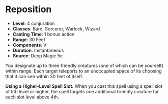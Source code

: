 # Reposition

- **Level**: 4 conjuration
- **Classes**: Bard, Sorceror, Warlock, Wizard
- **Casting Time**: 1 bonus action
- **Range**: 30 Feet
- **Components**: V
- **Duration**: Instantaneous
- **Source**: Deep Magic 5e

You designate up to three friendly creatures (one of which can be yourself) within range. Each target teleports to an unoccupied space of its choosing that it can see within 30 feet of itself.

**Using a Higher-Level Spell Slot.** When you cast this spell using a spell slot of 5th level or higher, the spell targets one additional friendly creature for each slot level above 4th.
